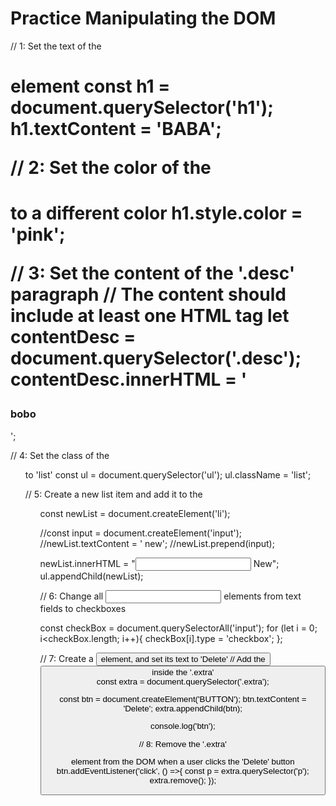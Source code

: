# Practice Manipulating the DOM
// 1: Set the text of the <h1> element
const h1 = document.querySelector('h1');
h1.textContent = 'BABA';

// 2: Set the color of the <h1> to a different color
h1.style.color = 'pink';

// 3: Set the content of the '.desc' paragraph
// The content should include at least one HTML tag
let contentDesc = document.querySelector('.desc');
contentDesc.innerHTML = '<h3>bobo</h3>';

// 4: Set the class of the <ul> to 'list'
const ul = document.querySelector('ul');
ul.className = 'list';

// 5: Create a new list item and add it to the <ul>
const newList = document.createElement('li');

//const input = document.createElement('input');
//newList.textContent = ' new';
//newList.prepend(input);

newList.innerHTML = "<input> New";
ul.appendChild(newList);

// 6: Change all <input> elements from text fields to checkboxes

const checkBox = document.querySelectorAll('input');
for (let i = 0; i<checkBox.length; i++){
  checkBox[i].type = 'checkbox';
};

// 7: Create a <button> element, and set its text to 'Delete'
// Add the <button> inside the '.extra' <div>
const extra = document.querySelector('.extra');

const btn = document.createElement('BUTTON');
btn.textContent = 'Delete';
extra.appendChild(btn);

console.log('btn');

// 8: Remove the '.extra' <div> element from the DOM when a user clicks the 'Delete' button
btn.addEventListener('click', () =>{
                     const p = extra.querySelector('p');
                     extra.remove();
                     });
